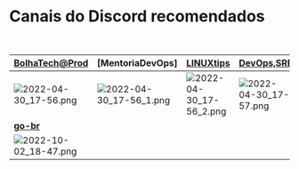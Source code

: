 # Canais do Discord recomendados
<br>


|[BolhaTech@Prod](https://discord.gg/8mGe6b55)|[MentoriaDevOps]|[LINUXtips](https://discord.gg/zhpcJSMu)|[DevOps,SRE](https://discord.gg/devops-sre-infrastructure-419745677585940482)|[Mateusmuller](https://discord.gg/vCn2GPhS)|[DevOpsHeroes](https://discord.gg/DgPR3Rea)|
|--|--|--|--|--|--|
|![2022-04-30_17-56.png](https://drive.google.com/uc?export=view&id=1S_7M0RH2PZ6UxE-ExylxtbPysnse4Ybi)|![2022-04-30_17-56_1.png](https://drive.google.com/uc?export=view&id=1u1vbTxfdzN5yxwnF4u1cs-KliTbQyGjJ)|![2022-04-30_17-56_2.png](https://drive.google.com/uc?export=view&id=11f3lQgA1CExeTftlrh0RI2rT4_5DoDZO)|![2022-04-30_17-57.png](https://drive.google.com/uc?export=view&id=14YXEFy_ACxU-F2n0R00vHXAgksdxzwiz)|![2022-04-30_17-57_1.png](https://drive.google.com/uc?export=view&id=1i79KQi-Wjev3dLqtW-E9eW04XxRy1XD6)|![2022-10-02_18-30.png](https://drive.google.com/uc?export=view&id=1IFmvVHPb0GsZmn6i-4oms3wopnpmwIMP)|
|[**go-br**](https://discord.gg/SSbUqX7K)|  |  |  |  |  |
|![2022-10-02_18-47.png](https://drive.google.com/uc?export=view&id=1mTq_5grKXxn0PjNOXanD0XasWUKvgBpo)  |  |  |  |  |  |






